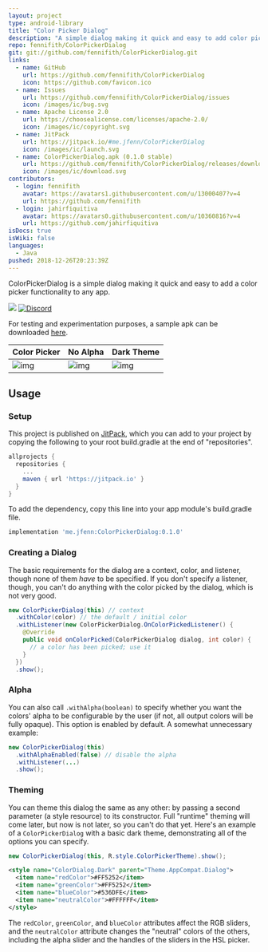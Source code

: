 ```yaml
---
layout: project
type: android-library
title: "Color Picker Dialog"
description: "A simple dialog making it quick and easy to add color picking functionality to any app."
repo: fennifith/ColorPickerDialog
git: git://github.com/fennifith/ColorPickerDialog.git
links:
  - name: GitHub
    url: https://github.com/fennifith/ColorPickerDialog
    icon: https://github.com/favicon.ico
  - name: Issues
    url: https://github.com/fennifith/ColorPickerDialog/issues
    icon: /images/ic/bug.svg
  - name: Apache License 2.0
    url: https://choosealicense.com/licenses/apache-2.0/
    icon: /images/ic/copyright.svg
  - name: JitPack
    url: https://jitpack.io/#me.jfenn/ColorPickerDialog
    icon: /images/ic/launch.svg
  - name: ColorPickerDialog.apk (0.1.0 stable)
    url: https://github.com/fennifith/ColorPickerDialog/releases/download/0.1.0/ColorPickerDialog.apk
    icon: /images/ic/download.svg
contributors:
  - login: fennifith
    avatar: https://avatars1.githubusercontent.com/u/13000407?v=4
    url: https://github.com/fennifith
  - login: jahirfiquitiva
    avatar: https://avatars0.githubusercontent.com/u/10360816?v=4
    url: https://github.com/jahirfiquitiva
isDocs: true
isWiki: false
languages:
  - Java
pushed: 2018-12-26T20:23:39Z
---
```


ColorPickerDialog is a simple dialog making it quick and easy to add a color picker functionality to any app.

[![](https://jitpack.io/v/me.jfenn/ColorPickerDialog.svg)](https://jitpack.io/#me.jfenn/ColorPickerDialog)
[![Discord](https://img.shields.io/discord/514625116706177035.svg)](https://discord.gg/hwddBF7)

For testing and experimentation purposes, a sample apk can be downloaded [here](https://jfenn.me/projects/colorpickerdialog).

|Color Picker|No Alpha|Dark Theme|
|--------|--------|--------|
|![img](https://raw.githubusercontent.com/fennifith/ColorPickerDialog/master/./.github/images/picker.png?raw=true)|![img](https://raw.githubusercontent.com/fennifith/ColorPickerDialog/master/./.github/images/noalpha.png?raw=true)|![img](https://raw.githubusercontent.com/fennifith/ColorPickerDialog/master/./.github/images/darktheme.png?raw=true)|

## Usage

### Setup

This project is published on [JitPack](https://jitpack.io), which you can add to your project by copying the following to your root build.gradle at the end of "repositories".

```gradle
allprojects {
  repositories {
    ...
    maven { url 'https://jitpack.io' }
  }
}
```

To add the dependency, copy this line into your app module's build.gradle file.

```gradle
implementation 'me.jfenn:ColorPickerDialog:0.1.0'
```

### Creating a Dialog

The basic requirements for the dialog are a context, color, and listener, though none of them _have_ to be specified. If you don't specify a listener, though, you can't do anything with the color picked by the dialog, which is not very good.

```java
new ColorPickerDialog(this) // context
  .withColor(color) // the default / initial color
  .withListener(new ColorPickerDialog.OnColorPickedListener() {
    @Override
    public void onColorPicked(ColorPickerDialog dialog, int color) {
      // a color has been picked; use it
    }
  })
  .show();
```

### Alpha

You can also call `.withAlpha(boolean)` to specify whether you want the colors' alpha to be configurable by the user (if not, all output colors will be fully opaque). This option is enabled by default. A somewhat unnecessary example:

```java
new ColorPickerDialog(this)
  .withAlphaEnabled(false) // disable the alpha
  .withListener(...)
  .show();
```

### Theming

You can theme this dialog the same as any other: by passing a second parameter (a style resource) to its constructor. Full "runtime" theming will come later, but now is not later, so you can't do that yet. Here's an example of a `ColorPickerDialog` with a basic dark theme, demonstrating all of the options you can specify.

```java
new ColorPickerDialog(this, R.style.ColorPickerTheme).show();
```

```xml
<style name="ColorDialog.Dark" parent="Theme.AppCompat.Dialog">
  <item name="redColor">#FF5252</item>
  <item name="greenColor">#FF5252</item>
  <item name="blueColor">#536DFE</item>
  <item name="neutralColor">#FFFFFF</item>
</style>
```

The `redColor`, `greenColor`, and `blueColor` attributes affect the RGB sliders, and the `neutralColor` attribute changes the "neutral" colors of the others, including the alpha slider and the handles of the sliders in the HSL picker.
